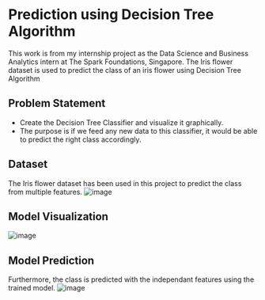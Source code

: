 # Prediction using Decision Tree Algorithm
This work is from my internship project as the Data Science and Business Analytics intern at The Spark Foundations, Singapore.
The Iris flower dataset is used to predict the class of an iris flower using Decision Tree Algorithm

## Problem Statement
- Create the Decision Tree Classifier and visualize it graphically.
- The purpose is if we feed any new data to this classifier, it would be able to predict the right class accordingly.

## Dataset
The Iris flower dataset has been used in this project to predict the class from multiple features.
![image](https://github.com/vaishnaviadhav/Prediction_using_DecisionTree/assets/71253152/757318d0-7cee-4725-9fca-ed703919fdbb)

## Model Visualization
![image](https://github.com/vaishnaviadhav/Prediction_using_DecisionTree/assets/71253152/c304c1ea-75e0-4fb1-8ca9-0ba5f1194705)

## Model Prediction
Furthermore, the class is predicted with the independant features using the trained model. 
![image](https://github.com/vaishnaviadhav/Prediction_using_DecisionTree/assets/71253152/4d541c27-09e8-4335-8234-bf967718ac68)
